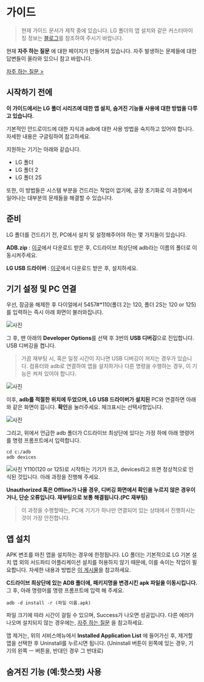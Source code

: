 
# 가이드

> 현재 가이드 문서가 제작 중에 있습니다. LG 폴더의 앱 설치와 같은 커스터마이징 정보는 [블로그](https://garubanana.tistory.com/35)를 참조하여 주시기 바랍니다.

현재 **자주 하는 질문** 에 대한 페이지가 만들어져 있습니다. 자주 발생하는 문제들에 대한 답변들이 올라와 있으니 참고 바랍니다.

[자주 하는 질문 >](http://yvelta1.github.io/qna)

## 시작하기 전에
**이 가이드에서는 LG 폴더 시리즈에 대한 앱 설치, 숨겨진 기능들 사용에 대한 방법을 다루고 있습니다.**

기본적인 안드로이드에 대한 지식과 adb에 대한 사용 방법을 숙지하고 있어야 합니다. 자세한 내용은 구글링하여 참고하세요.

지원하는 기기는 아래와 같습니다.
 - LG 폴더
 - LG 폴더 2
 - LG 폴더 2S

또한, 이 방법들은 시스템 부분을 건드리는 작업이 없기에, 공장 초기화로 이 과정에서 일어나는 대부분의 문제들을 해결할 수 있습니다.

## 준비
LG 폴더를 건드리기 전, PC에서 설치 및 설정해주어야 하는 몇 가지들이 있습니다.

**ADB.zip** : [이곳](adb.zip)에서 다운로드 받은 후, C드라이브 최상단에 adb라는 이름의 폴더로 이동시켜주세요.

**LG USB 드라이버** : [이곳](https://softfamous.com/lg-mobile-driver/)에서 다운로드 받은 후, 설치하세요.

## 기기 설정 및 PC 연결
우선, 잠금을 해제한 후 다이얼에서 5457#*110(폴더 2는 120, 폴더 2S는 120 or 125)를 입력하는 즉시 아래 화면이 불러와집니다.

![사진](https://img1.daumcdn.net/thumb/R1280x0/?scode=mtistory2&fname=https://blog.kakaocdn.net/dn/cUbwjW/btquR14cFTe/K4KLPXmvuSaIQEGoYouH91/img.png)

그 후, 맨 아래의 **Developer Options**를 선택 후 3번의 **USB 디버깅**으로 진입합니다. USB 디버깅을 켭니다.

> 가끔 재부팅 시, 혹은 일정 시간이 지나면 USB 디버깅이 꺼지는 경우가 있습니다. 컴퓨터와 adb로 연결하여 앱을 설치하거나 다른 명령을 수행하는 경우, 이 기능은 켜져 있어야 합니다.

![사진](https://img1.daumcdn.net/thumb/R1280x0/?scode=mtistory2&fname=https://blog.kakaocdn.net/dn/GzGqZ/btquTay721L/TpZLK0neInoK8vXjypzIfK/img.png)

이후, **adb를 적절한 위치에 두었으며, LG USB 드라이버가 설치된** PC와 연결하면 아래와 같은 화면이 뜹니다. **확인**을 눌러주세요. 체크표시는 선택사항입니다.

![사진](https://img1.daumcdn.net/thumb/R1280x0/?scode=mtistory2&fname=https://blog.kakaocdn.net/dn/bFMrlA/btquSpwJldQ/UK39ffhu9kgW1IusIFsbdk/img.png)

그리고, 위에서 언급한 adb 폴더가 C드라이브 최상단에 있다는 가정 하에 아래 명령어를 명령 프롬프트에서 입력합니다.

    cd c:/adb
    adb devices

![사진](https://img1.daumcdn.net/thumb/R1280x0/?scode=mtistory2&fname=https://blog.kakaocdn.net/dn/bhDYRD/btquQwKy24n/qpvL19HIKUKh0p7vglbCKk/img.png)
Y110(120 or 125)로 시작하는 기기가 뜨고, devices라고 뜨면 정상적으로 인식된 것입니다. 아래 과정을 진행해 주세요.

**Unauthorized 혹은 Offline가 나올 경우, 디버깅 화면에서 확인을 누르지 않은 경우이거나, 단순 오류입니다. 재부팅으로 보통 해결됩니다.(PC 재부팅)**

>이 과정을 수행할때는, PC에 기기가 하나만 연결되어 있는 상태에서 진행하시는 것이 가장 안전합니다.

## 앱 설치

APK 변조를 마친 앱을 설치하는 경우에 한정됩니다.
LG 폴더는 기본적으로 LG 기본 설치 앱 외의 서드파티 어플리케이션 설치를 허용하지 않기 때문에, 이를 속이는 작업이 필요합니다. 자세한 내용과 방법은 [이 게시물](https://garubanana.tistory.com/46)을 참고하세요.

**C드라이브 최상단에 있는 ADB 폴더에, 패키지명을 변경시킨 apk 파일을 이동시킵니다.** 그 후, 아래 명령어를 명령 프롬프트에 입력 해 주세요.

    adb -d install -r (파일 이름.apk)
	
파일 크기에 따라 시간이 걸릴 수 있으며, Success가 나오면 성공입니다. 다른 에러가 나오며 설치되지 않는 경우에는, [자주 하는 질문](http://yvelta1.github.io/qna) 을 참고하세요.

앱 제거는, 위의 서비스메뉴에서 **Installed Application List** 에 들어가신 후, 제거할 앱을 선택한 후 Uninstall를 누르시면 됩니다. (Uninstall 버튼이 왼쪽에 있는 경우, 기기의 왼쪽 ㅡ 버튼을, 반대인 경우 그 반대로)


## 숨겨진 기능 (예:핫스팟) 사용
